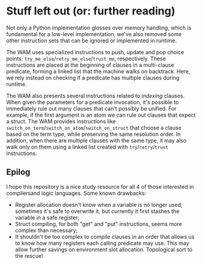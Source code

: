 # Stuff left out (or: further reading)

Not only a Python implementation glosses over memory handling, which is fundamental for a
low-level implementation, we've also removed some other instruction sets that can be
ignored or implemented in runtime.

The WAM uses specialized instructions to push, update and pop choice points: `try_me_else`/`retry_me_else`/`trust_me`, respectively.
These instructions are placed at the beginning of clauses in a multi-clause predicate,
forming a linked list that the machine walks on backtrack. Here, we rely instead on
checking if a predicate has multiple clauses during runtime.

The WAM also presents several instructions related to _indexing_ clauses.
When given the parameters for a predicate invocation, it's possible to immediately rule
out many clauses that can't possibly be unified.
For example, if the first argument is an atom we can rule out clauses that expect a
struct.
The WAM provides instructions like `switch_on_term`/`switch_on_atom`/`switch_on_struct`
that choose a clause based on the term type, while preserving the same resolution order.
In addition, when there are multiple clauses with the same type, it may also walk only on
them using a linked list created with `try`/`retry`/`trust` instructions.

## Epilog

I hope this repository is a nice study resource for all 4 of those interested in compilersand logic languages. Some known drawbacks:

- Register allocation doesn't know when a variable is no longer used; sometimes it's safe to overwrite it, but currently it first stashes the variable in a safe register;
- Struct compiling, for both "get" and "put" instructions, seems more complex than necessary;
- It shouldn't be too complex to compile clauses in an order that allows us to know how many registers each calling predicate may use. This may allow further savings on environment slot allocation. Topological sort to the rescue!

